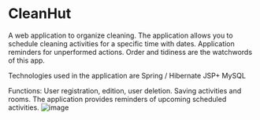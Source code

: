 # CleanHut
A web application to organize cleaning. The application allows you to schedule cleaning activities for a specific time with dates. Application reminders for unperformed actions. Order and tidiness are the watchwords of this app.

Technologies used in the application are Spring / Hibernate
JSP+ MySQL 

Functions:
User registration, edition, user deletion. Saving activities and rooms. The application provides reminders of upcoming scheduled activities.
![image](https://user-images.githubusercontent.com/71264664/120065609-719f4480-c072-11eb-9936-c70a1c7e1228.png)
